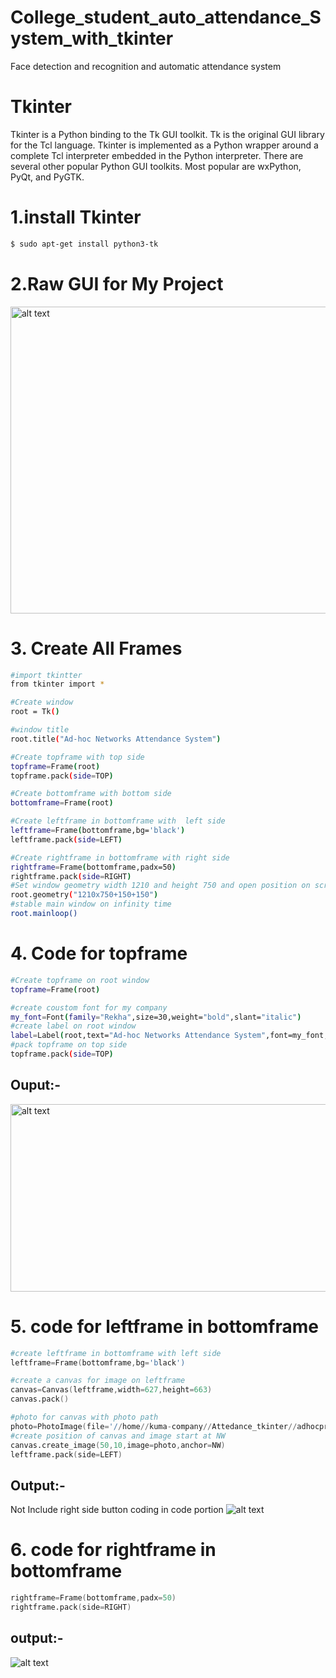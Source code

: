 # College_student_auto_attendance_System_with_tkinter
Face detection and recognition and automatic attendance system 
#  Tkinter
Tkinter is a Python binding to the Tk GUI toolkit. Tk is the original GUI library for the Tcl language. Tkinter is implemented as a Python wrapper around a complete Tcl interpreter embedded in the Python interpreter. There are several other popular Python GUI toolkits. Most popular are wxPython, PyQt, and PyGTK.

# 1.install Tkinter
```sh
$ sudo apt-get install python3-tk
```
# 2.Raw GUI for My Project

<img src="https://drive.google.com/uc?id=1qqRsIB37cMcizGDzfCK1vmECndPbwSnu" alt="alt text" width="1216" height="491"/>


# 3. Create All Frames 

```sh
#import tkintter
from tkinter import *

#Create window
root = Tk()

#window title
root.title("Ad-hoc Networks Attendance System")

#Create topframe with top side
topframe=Frame(root)
topframe.pack(side=TOP)

#Create bottomframe with bottom side
bottomframe=Frame(root)

#Create leftframe in bottomframe with  left side
leftframe=Frame(bottomframe,bg='black')
leftframe.pack(side=LEFT)

#Create rightframe in bottomframe with right side
rightframe=Frame(bottomframe,padx=50)
rightframe.pack(side=RIGHT)
#Set window geometry width 1210 and height 750 and open position on screen left to 150 and top to 150
root.geometry("1210x750+150+150")
#stable main window on infinity time
root.mainloop()
```
# 4. Code for topframe
```sh
#Create topframe on root window
topframe=Frame(root)

#create coustom font for my company
my_font=Font(family="Rekha",size=30,weight="bold",slant="italic")
#create label on root window
label=Label(root,text="Ad-hoc Networks Attendance System",font=my_font,foreground="#283142").pack()
#pack topframe on top side
topframe.pack(side=TOP)
```
## Ouput:- 

<img src="https://drive.google.com/uc?id=1N4D-36C_eNqXFwePJ7ys4Fu0HJ7fnlcp" alt="alt text" width="700" height="300"/>


# 5. code for leftframe in bottomframe
```s
#create leftframe in bottomframe with left side
leftframe=Frame(bottomframe,bg='black')

#create a canvas for image on leftframe
canvas=Canvas(leftframe,width=627,height=663)
canvas.pack()

#photo for canvas with photo path
photo=PhotoImage(file='//home//kuma-company//Attedance_tkinter//adhocprofile.png')
#create position of canvas and image start at NW
canvas.create_image(50,10,image=photo,anchor=NW)
leftframe.pack(side=LEFT)
```
## Output:-
Not Include right side button coding in code portion
<img src="https://drive.google.com/uc?id=1W2W-UTJCOj5casCGgtckhyFzkH0i5ncL" alt="alt text" />
# 6. code for rightframe in bottomframe
```s
rightframe=Frame(bottomframe,padx=50)
rightframe.pack(side=RIGHT)
```

## output:-
<img src="https://drive.google.com/uc?id=1SZvTi_tzv39_N21Hn1gykUKuP1FPRsx1" alt="alt text" />
